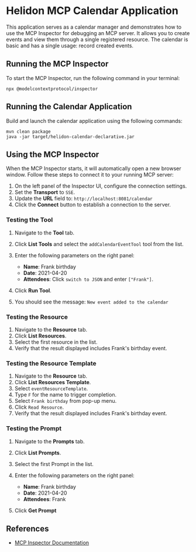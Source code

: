 # Helidon MCP Calendar Application

This application serves as a calendar manager and demonstrates how to use the MCP Inspector for debugging an MCP server.
It allows you to create events and view them through a single registered resource. The calendar is basic and has a single usage: 
record created events.

## Running the MCP Inspector

To start the MCP Inspector, run the following command in your terminal:

```shell
npx @modelcontextprotocol/inspector
```

## Running the Calendar Application

Build and launch the calendar application using the following commands:

```shell
mvn clean package
java -jar target/helidon-calendar-declarative.jar
```

## Using the MCP Inspector

When the MCP Inspector starts, it will automatically open a new browser window. Follow these steps to connect it to your running
MCP server:

1. On the left panel of the Inspector UI, configure the connection settings.
2. Set the **Transport** to `SSE`.
3. Update the **URL** field to: `http://localhost:8081/calendar`
4. Click the **Connect** button to establish a connection to the server.

### Testing the Tool

1. Navigate to the **Tool** tab.
2. Click **List Tools** and select the `addCalendarEventTool` tool from the list.
3. Enter the following parameters on the right panel:

    * **Name**: Frank birthday
    * **Date**: 2021-04-20
    * **Attendees**: Click `switch to JSON` and enter `["Frank"]`.
4. Click **Run Tool**.
5. You should see the message: `New event added to the calendar`

### Testing the Resource

1. Navigate to the **Resource** tab.
2. Click **List Resources**.
3. Select the first resource in the list.
4. Verify that the result displayed includes Frank's birthday event.

### Testing the Resource Template

1. Navigate to the **Resource** tab.
2. Click **List Resources Template**.
3. Select `eventResourceTemplate`.
3. Type `F` for the name to trigger completion.
4. Select `Frank birthday` from pop-up menu.
5. Click `Read Resource`.
4. Verify that the result displayed includes Frank's birthday event.

### Testing the Prompt

1. Navigate to the **Prompts** tab.
2. Click **List Prompts**.
3. Select the first Prompt in the list.
4. Enter the following parameters on the right panel:

    * **Name**: Frank birthday
    * **Date**: 2021-04-20
    * **Attendees**: Frank
5. Click **Get Prompt**

## References

* [MCP Inspector Documentation](https://modelcontextprotocol.io/legacy/tools/inspector)
